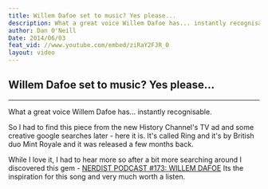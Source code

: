 ```yaml
---
title: Willem Dafoe set to music? Yes please...
description: What a great voice Willem Dafoe has... instantly recognisable. Mint Royale used it on their track - Ring
author: Dan O'Neill
Date: 2014/06/03
feat_vid: //www.youtube.com/embed/ziRaY2FJR_0
layout: video
---
```


## Willem Dafoe set to music? Yes please...
***

What a great voice Willem Dafoe has... instantly recognisable. 

So I had to find this piece from the new History Channel's TV ad and some creative google searches later - here it is. It's called Ring and it's by British duo Mint Royale and it was released a few months back. 

While I love it, I had to hear more so after a bit more searching around I discovered this gem - [NERDIST PODCAST #173: WILLEM DAFOE](http://www.nerdist.com/pepisode/nerdist-podcast-173-willem-dafoe/) Its the inspiration for this song and very much worth a listen.